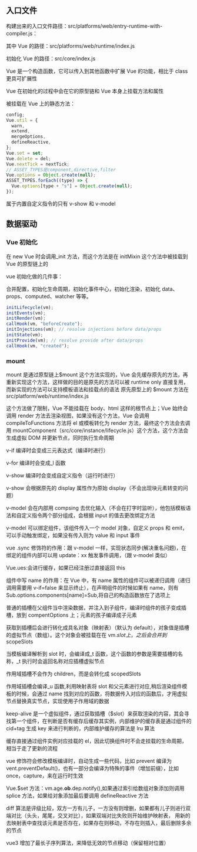 ## 入口文件

构建出来的入口文件路径：src/platforms/web/entry-runtime-with-compiler.js：

其中 Vue 的路径：src/platforms/web/runtime/index.js

初始化 Vue 的路径：src/core/index.js

Vue 是一个构造函数，它可以传入到其他函数中扩展 Vue 的功能，相比于 class 更具可扩展性

Vue 在初始化的过程中会在它的原型链和 Vue 本身上挂载方法和属性

被挂载在 Vue 上的静态方法：

```js
config;
Vue.util = {
  warn,
  extend,
  mergeOptions,
  defineReactive,
};
Vue.set = set;
Vue.delete = del;
Vue.nextTick = nextTick;
// ASSET_TYPES是component,directive,filter
Vue.options = Object.create(null);
ASSET_TYPES.forEach((type) => {
  Vue.options[type + "s"] = Object.create(null);
});
```

属于内置自定义指令的只有 v-show 和 v-model

## 数据驱动

### Vue 初始化

在 new Vue 时会调用\_init 方法，而这个方法是在 initMixin 这个方法中被挂载到 Vue 的原型链上的

vue 初始化做的几件事：

合并配置，初始化生命周期，初始化事件中心，初始化渲染，初始化 data、props、computed、watcher 等等。

```js
initLifecycle(vm);
initEvents(vm);
initRender(vm);
callHook(vm, "beforeCreate");
initInjections(vm); // resolve injections before data/props
initState(vm);
initProvide(vm); // resolve provide after data/props
callHook(vm, "created");
```

### mount

mount 是通过原型链上$mount 这个方法实现的，Vue 会先缓存原先的方法，再重新实现这个方法，这样做的目的是原先的方法可以被 runtime only 直接复用，而新实现的方法可以支持模板语法和挂载点的语法
原先原型上的 $mount 方法在 src/platform/web/runtime/index.js

这个方法做了限制，Vue 不能挂载在 body、html 这样的根节点上；Vue 始终会调用 render 方法去渲染视图，如果没有这个方法，Vue 会调用 compileToFunctions 方法将 el 或模板转化为 render 方法，最终这个方法会去调用 mountComponent（src/core/instance/lifecycle.js）这个方法，这个方法会生成虚拟 DOM 并更新节点，同时执行生命周期

v-if 编译时会变成三元表达式（编译时进行）

v-for 编译时会变成\_l 函数

v-show 编译时会变成自定义指令（运行时进行）

v-show 会根据原先的 display 属性作为原始 display（不会出现块元素转变的问题）

v-model 会在内部用 compsing 去优化输入（不会在打字时监听），他包括模板语法和自定义指令两个部分组成，会根据 input 的值去更改绑定方法

v-model 可以绑定组件，该组件传入一个 model 对象，自定义 props 和 emit，可以手动触发绑定，如果没有传入则为 value 和 input 事件

vue .sync 修饰符的作用：跟 v-model 一样，实现状态同步(解决重名问题)，在绑定的组件内部可以用 update：xx 触发事件调用，（跟 v-model 类似）

Vue.ues:会进行缓存，如果已经注册过直接返回 this

组件中写 name 的作用：在 Vue 中，有 name 属性的组件可以被递归调用（递归调用需要用 v-if=false 来显示终止），在声明组件的时候如果有 name，则有 Sub.options.components[name]=Sub,将自己的构造函数放在了选项上

普通的插槽在父组件当中渲染数据，并注入到子组件，编译时组件的孩子变成插槽，放到 compentOptions 上；元素的孩子编译成子元素

获取到插槽后会进行转化成具名对象（映射表）（默认为 default），对象值是插槽的虚拟节点（数组）。这个对象会被挂载在在 vm.$slot上，之后会合并到$scopeSlots

当模板编译解析到 slot 时，会编译成\_t 函数，这个函数的参数是需要插槽的名称，\_t 执行时会返回名称对应插槽虚拟节点

作用域插槽不会作为 children，而是会转化成 scopedSlots

作用域插槽会编译\_u 函数,利用映射表将 slot 和父元素进行对应,稍后渲染组件模板的时候，会通过 name 找到对应的函数，将数据传入对应的函数后，才用虚拟节点替换真实节点，实现使用子作用域的数据

keep-alive 是一个虚拟组件，通过获取插槽（$slot）来获取渲染的内容，其会寻找第一个组件，在判断是否有缓存后缓存其实例，内部维护的缓存表是通过组件的 cid+tag 生成 key 来进行判断的，内部维护缓存的算法是 lru 算法

缓存直接通过组件实例对应挂载的 el，因此切换组件时不会走挂载的生命周期，相当于走了更新的流程

vue 修饰符会修改模板编译时，自动生成一些代码，比如 prevent 编译为 vent.preventDefault()，也有一部分会编译为特殊的事件（增加前缀），比如 once，capture，来在运行时生效

Vue.$set 方法：vm.age.**ob**.dep.notify(),如果通过索引给数组对象添加则调用 splice 方法，如果给对象添加最后要调用 defineReactive 方法

diff 算法是评级比较，双方一方有儿子，一方没有则增删，如果都有儿子则进行双端对比（头头，尾尾，交叉对比），如果双端对比失败则开始维护映射表，
用新的去映射表中查找该元素是否存在，如果存在则移动，不存在则插入，最后删除多余的节点

vue3 增加了最长子序列算法，来降低无效的节点移动（保留相对位置）

